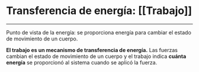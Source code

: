 # Transferencia de energía: [[Trabajo]]
***
Punto de vista de la energía: se proporciona energía para cambiar el estado de movimiento de un cuerpo.

**El trabajo es un mecanismo de transferencia de energía.** Las fuerzas cambian el estado de movimiento de un cuerpo y el trabajo indica **cuánta energía** se proporcionó al sistema cuando se aplicó la fuerza.